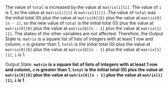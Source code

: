 The value of `total` is increased by the value at `matrix[i][i]`. The value of `i` is 1, so the value at `matrix[i][i]` is `matrix[1][1]`. The value of `total` was the initial total (0) plus the value at `matrix[0][0]` plus the value at `matrix[0][n - 1]`, so the new value of `total` is the initial total (0) plus the value at `matrix[0][0]` plus the value at `matrix[0][n - 1]` plus the value at `matrix[1][1]`. The states of the other variables are not affected. Therefore, the Output State is: `matrix` is a square list of lists of integers with at least 1 row and column, `n` is greater than 1, `total` is the initial total (0) plus the value at `matrix[0][0]` plus the value at `matrix[0][n - 1]` plus the value at `matrix[1][1]`, `i` is 1.

Output State: **`matrix` is a square list of lists of integers with at least 1 row and column, `n` is greater than 1, `total` is the initial total (0) plus the value at `matrix[0][0]` plus the value at `matrix[0][n - 1]` plus the value at `matrix[1][1]`, `i` is 1**